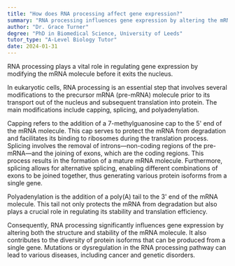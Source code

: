 ```yaml
---
title: "How does RNA processing affect gene expression?"
summary: "RNA processing influences gene expression by altering the mRNA molecule prior to its export from the nucleus. This modification is crucial for the regulation of gene activity."
author: "Dr. Grace Turner"
degree: "PhD in Biomedical Science, University of Leeds"
tutor_type: "A-Level Biology Tutor"
date: 2024-01-31
---
```


RNA processing plays a vital role in regulating gene expression by modifying the mRNA molecule before it exits the nucleus.

In eukaryotic cells, RNA processing is an essential step that involves several modifications to the precursor mRNA (pre-mRNA) molecule prior to its transport out of the nucleus and subsequent translation into protein. The main modifications include capping, splicing, and polyadenylation.

Capping refers to the addition of a 7-methylguanosine cap to the 5' end of the mRNA molecule. This cap serves to protect the mRNA from degradation and facilitates its binding to ribosomes during the translation process. Splicing involves the removal of introns—non-coding regions of the pre-mRNA—and the joining of exons, which are the coding regions. This process results in the formation of a mature mRNA molecule. Furthermore, splicing allows for alternative splicing, enabling different combinations of exons to be joined together, thus generating various protein isoforms from a single gene. 

Polyadenylation is the addition of a poly(A) tail to the 3' end of the mRNA molecule. This tail not only protects the mRNA from degradation but also plays a crucial role in regulating its stability and translation efficiency.

Consequently, RNA processing significantly influences gene expression by altering both the structure and stability of the mRNA molecule. It also contributes to the diversity of protein isoforms that can be produced from a single gene. Mutations or dysregulation in the RNA processing pathway can lead to various diseases, including cancer and genetic disorders.
    